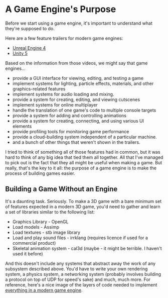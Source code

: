# A Game Engine's Purpose

Before we start using a game engine, it's important to understand what they're supposed to do.

Here are a few feature trailers for modern game engines:
 * [Unreal Engine 4](https://www.youtube.com/watch?v=l88n8a4Yphw)
 * [Unity 5](https://www.youtube.com/watch?v=AJ6Mkx1KEns)
 
Based on the information from those videos, we might say that game engines...
 * provide a GUI interface for viewing, editing, and testing a game
 * implement systems for lighting, particle effects, materials, and other graphics-related features
 * implement systems for audio loading and mixing.
 * provide a system for creating, editing, and viewing cutscenes
 * implement systems for online multiplayer
 * handle the translation of one game's code to multiple console targets
 * provide a system for adding and controlling animations
 * provide a system for creating, connecting, and using various UI elements
 * provide profiling tools for monitoring game performance
 * provide a cloud-building system independent of a particular machine.
 * and a bunch of other things that weren't shown in the trailers.
 
I tried to think of something all of those features had in common, but it was hard to think of any big idea that tied them all together. All that I've managed to pick out is the fact that they all might be useful when making a game. But really, that's the key to it all: the purpose of a game engine is to make the process of building games easier.
 
## Building a Game Without an Engine

It's a daunting task. Seriously. To make a 3D game with a bare minimum set of features expected in a modern 3D game, you'd need to gather and learn a set of libraries similar to the following list:
* Graphics Library - OpenGL
* Load models - Assimp
* Load textures - stb image library
* Load and play sound files - irrklang (requires licence if used for a commercial product)
* Skeletal animation system - cal3d (maybe - it might be terrible. I haven't used it before)

And this doesn't include any systems that abstract away the work of any subsystem described above. You'd have to write your own rendering system, a physics system, a networking system (probably involves building a protocol on top of UDP for speed's sake) and much, much more. For reference, here's a nice image of the layers of code needed to implement [everything in a modern game engine](https://www.gamedev.net/uploads/monthly_11_2013/post-216159-0-35067600-1385676201.png).
